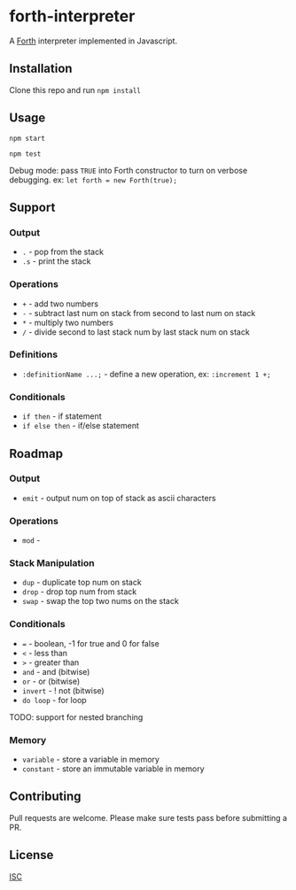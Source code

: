# forth-interpreter

A [Forth](https://en.wikipedia.org/wiki/Forth_(programming_language)) interpreter implemented in Javascript.

## Installation

Clone this repo and run `npm install`

## Usage

```
npm start
```

```
npm test
```

Debug mode: pass `TRUE` into Forth constructor to turn on verbose debugging. ex: `let forth = new Forth(true);`

## Support
### Output
- `.` - pop from the stack
- `.s` - print the stack

### Operations
- `+` - add two numbers
- `-` - subtract last num on stack from second to last num on stack
- `*` - multiply two numbers
- `/` - divide second to last stack num by last stack num on stack

### Definitions
- `:definitionName ...;` - define a new operation, ex: `:increment 1 +;`

### Conditionals
- `if then` - if statement
- `if else then` - if/else statement

## Roadmap
### Output
- `emit` - output num on top of stack as ascii characters

### Operations
- `mod` - 

### Stack Manipulation
- `dup` - duplicate top num on stack
- `drop` - drop top num from stack
- `swap` - swap the top two nums on the stack

### Conditionals
- `=` - boolean, -1 for true and 0 for false
- `<` - less than
- `>` - greater than
- `and` - and (bitwise)
- `or` - or (bitwise)
- `invert` - ! not (bitwise)
- `do loop` - for loop

TODO: support for nested branching

### Memory
- `variable` - store a variable in memory
- `constant` - store an immutable variable in memory

## Contributing

Pull requests are welcome. Please make sure tests pass before submitting a PR.

## License
[ISC](https://choosealicense.com/licenses/isc/)